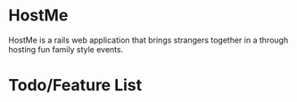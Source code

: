 # HostMe

HostMe is a rails web application that brings strangers together in a through hosting fun family style events. 

# Todo/Feature List